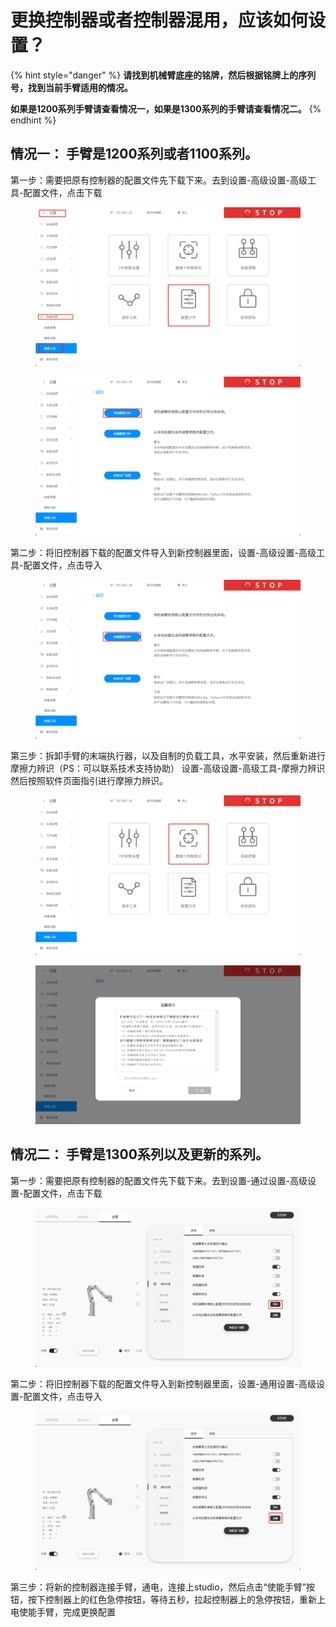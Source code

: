 # 更换控制器或者控制器混用，应该如何设置？

{% hint style="danger" %}
**请找到机械臂底座的铭牌，然后根据铭牌上的序列号，找到当前手臂适用的情况。**

**如果是1200系列手臂请查看情况一，如果是1300系列的手臂请查看情况二。**
{% endhint %}





## 情况一：  手臂是1200系列或者1100系列。

第一步：需要把原有控制器的配置文件先下载下来。去到设置-高级设置-高级工具-配置文件，点击下载

<figure><img src="../.gitbook/assets/图片 (3) (1).png" alt=""><figcaption></figcaption></figure>

<figure><img src="../.gitbook/assets/图片 (1) (1) (1) (1).png" alt=""><figcaption></figcaption></figure>

第二步：将旧控制器下载的配置文件导入到新控制器里面，设置-高级设置-高级工具-配置文件，点击导入

<figure><img src="../.gitbook/assets/图片 (2) (1) (1) (1).png" alt=""><figcaption></figcaption></figure>

第三步：拆卸手臂的末端执行器，以及自制的负载工具，水平安装，然后重新进行摩擦力辨识（PS：可以联系技术支持协助） 设置-高级设置-高级工具-摩擦力辨识  然后按照软件页面指引进行摩擦力辨识。

<figure><img src="../.gitbook/assets/图片 (3) (1) (1).png" alt=""><figcaption></figcaption></figure>

<figure><img src="../.gitbook/assets/图片 (4).png" alt=""><figcaption></figcaption></figure>





## 情况二： 手臂是1300系列以及更新的系列。



第一步：需要把原有控制器的配置文件先下载下来。去到设置-通过设置-高级设置-配置文件，点击下载

<figure><img src="../.gitbook/assets/图片 (10).png" alt=""><figcaption></figcaption></figure>

第二步：将旧控制器下载的配置文件导入到新控制器里面，设置-通用设置-高级设置-配置文件，点击导入

<figure><img src="../.gitbook/assets/图片 (11).png" alt=""><figcaption></figcaption></figure>

第三步：将新的控制器连接手臂，通电，连接上studio，然后点击“使能手臂”按钮，按下控制器上的红色急停按钮，等待五秒，拉起控制器上的急停按钮，重新上电使能手臂，完成更换配置









